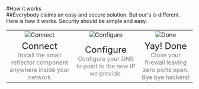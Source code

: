 #How it works
<br/>
##Everybody claims an easy and secure solution. But our's is different.<br/>Here is how it works. Security should be simple and easy.
<br/>

||||
|:--:|:--:|:--:|
|![Connect](articles/software.md/cybersecurity/reflection/how.md/connect.png)|![Configure](articles/software.md/cybersecurity/reflection/how.md/configure.png)|![Done](articles/software.md/cybersecurity/reflection/how.md/done.png)|
|<font size="5em">Connect</font><br/><font size="3em" color="grey">Install the small reflector component anywhere inside your network</font>|<font size="5em">Configure</font><br/><font size="3em" color="grey">Configure your DNS to point to the new IP we provide.</font>|<font size="5em">Yay! Done</font><br/><font size="3em" color="grey">Close your firewall leaving zero ports open. Bye bye hackers!</font>|